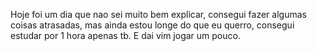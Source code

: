 Hoje foi um dia que nao sei muito bem explicar, consegui fazer algumas coisas atrasadas, mas ainda estou longe do que eu querro, consegui estudar por 1 hora apenas tb. E dai vim jogar um pouco.
